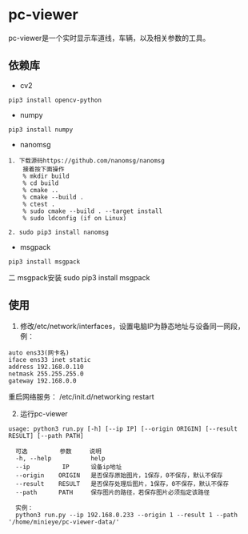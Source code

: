 # pc-viewer
pc-viewer是一个实时显示车道线，车辆，以及相关参数的工具。

## 依赖库
* cv2
```shell
pip3 install opencv-python
```

* numpy
```shell
pip3 install numpy

```
* nanomsg
```shell
1. 下载源码https://github.com/nanomsg/nanomsg
    接着按下面操作
    % mkdir build
    % cd build
    % cmake ..
    % cmake --build .
    % ctest .
    % sudo cmake --build . --target install
    % sudo ldconfig (if on Linux)

2. sudo pip3 install nanomsg
```

* msgpack
```shell
pip3 install msgpack
```

二 msgpack安装
sudo pip3 install msgpack

## 使用
1. 修改/etc/network/interfaces，设置电脑IP为静态地址与设备同一网段，
例：

```shell
auto ens33(网卡名)
iface ens33 inet static
address 192.168.0.110
netmask 255.255.255.0
gateway 192.168.0.0
```
重启网络服务： /etc/init.d/networking restart

2. 运行pc-viewer

```shell
usage: python3 run.py [-h] [--ip IP] [--origin ORIGIN] [--result RESULT] [--path PATH]

  可选         参数     说明
  -h, --help           help
  --ip         IP      设备ip地址
  --origin    ORIGIN   是否保存原始图片，1保存，0不保存，默认不保存
  --result    RESULT   是否保存处理后图片，1保存，0不保存，默认不保存
  --path      PATH     保存图片的路径，若保存图片必须指定该路径
  
  实例：
  python3 run.py --ip 192.168.0.233 --origin 1 --result 1 --path '/home/minieye/pc-viewer-data/'
```
